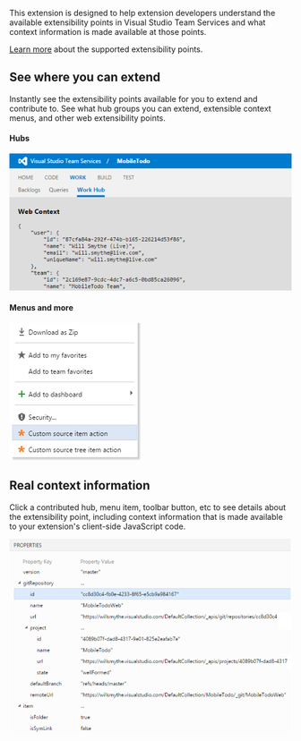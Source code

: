 This extension is designed to help extension developers understand the available extensibility points in Visual Studio Team Services and what context information is made available at those points.

[Learn more](https://www.visualstudio.com/integrate/extensions/reference/targets/overview) about the supported extensibility points.

## See where you can extend

Instantly see the extensibility points available for you to extend and contribute to. See what hub groups you can extend, extensible context menus, and other web extensibility points.

#### Hubs

![hub](images/hub-point.png)

#### Menus and more

![menu](images/menu-point-2.png)

## Real context information

Click a contributed hub, menu item, toolbar button, etc to see details about the extensibility point, including context information that is made available to your extension's client-side JavaScript code.

![details](images/point-details-2.png)

